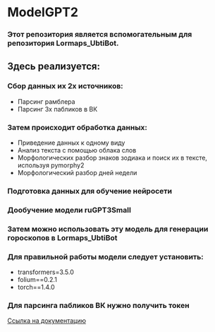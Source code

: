 # ModelGPT2
### Этот репозитория является вспомогательным для репозитория Lormaps_UbtiBot.
## Здесь реализуется:
### Сбор данных их 2х источников:
* Парсинг рамблера 
* Парсинг 3х пабликов в ВК
### Затем происходит обработка данных:
* Приведение данных к одному виду
* Анализ текста с помощью облака слов
* Морфологических разбор знаков зодиака и поиск их в тексте, используя pymorphy2
* Морфологический разбор дней недели
### Подготовка данных для обучение нейросети
### Дообучение модели ruGPT3Small 
### Затем можно использовать эту модель для генерации гороскопов в Lormaps_UbtiBot

### Для правильной работы модели следует установить:
* transformers=3.5.0
* folium==0.2.1
* torch==1.4.0

### Для парсинга пабликов ВК нужно получить токен
[Ссылка на документацию](https://dev.vk.com/api/getting-started)
